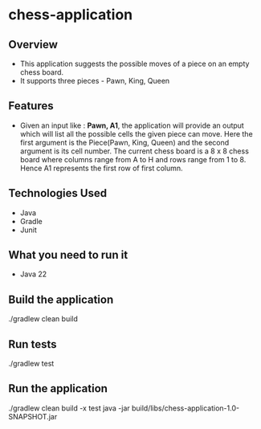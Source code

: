 # chess-application

## Overview
* This application suggests the possible moves of a piece on an empty chess board.
* It supports three pieces - Pawn, King, Queen

## Features
* Given an input like : **Pawn, A1**, the application will provide an output which will list all the possible cells the given piece can move. Here the first argument is the Piece(Pawn, King, Queen) and the second argument is its cell number. The current chess board is a 8 x 8 chess board where columns range from A to H and rows range from 1 to 8. Hence A1 represents the first row of first column.

## Technologies Used
- Java
- Gradle
- Junit

## What you need to run it
- Java 22

## Build the application
./gradlew clean build

## Run tests
./gradlew test

## Run the application
./gradlew clean build -x test
java -jar build/libs/chess-application-1.0-SNAPSHOT.jar 
